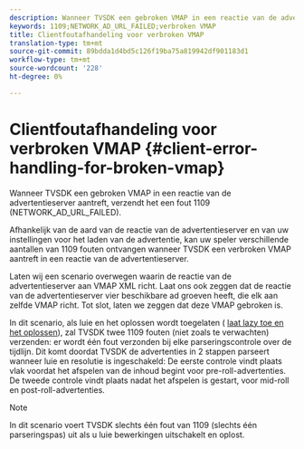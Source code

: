 ```yaml
---
description: Wanneer TVSDK een gebroken VMAP in een reactie van de advertentieserver aantreft, verzendt het een fout 1109 (NETWORK_AD_URL_FAILED).
keywords: 1109;NETWORK_AD_URL_FAILED;verbroken VMAP
title: Clientfoutafhandeling voor verbroken VMAP
translation-type: tm+mt
source-git-commit: 89bdda1d4bd5c126f19ba75a819942df901183d1
workflow-type: tm+mt
source-wordcount: '228'
ht-degree: 0%

---
```



# Clientfoutafhandeling voor verbroken VMAP {#client-error-handling-for-broken-vmap}

Wanneer TVSDK een gebroken VMAP in een reactie van de advertentieserver aantreft, verzendt het een fout 1109 (NETWORK_AD_URL_FAILED).

Afhankelijk van de aard van de reactie van de advertentieserver en van uw instellingen voor het laden van de advertentie, kan uw speler verschillende aantallen van 1109 fouten ontvangen wanneer TVSDK een verbroken VMAP aantreft in een reactie van de advertentieserver.

Laten wij een scenario overwegen waarin de reactie van de advertentieserver aan VMAP XML richt. Laat ons ook zeggen dat de reactie van de advertentieserver vier beschikbare ad groeven heeft, die elk aan zelfde VMAP richt. Tot slot, laten we zeggen dat deze VMAP gebroken is.

In dit scenario, als luie en het oplossen wordt toegelaten ( [laat lazy toe en het oplossen](../../../tvsdk-2.7-for-android/ad-insertion/c-psdk-android-2.7-lazy-ad-resolving/t-psdk-android-2.7-enable-lazy-ad-resolving.md)), zal TVSDK twee 1109 fouten (niet zoals te verwachten) verzenden: er wordt één fout verzonden bij elke parseringscontrole over de tijdlijn. Dit komt doordat TVSDK de advertenties in 2 stappen parseert wanneer luie en resolutie is ingeschakeld: De eerste controle vindt plaats vlak voordat het afspelen van de inhoud begint voor pre-roll-advertenties. De tweede controle vindt plaats nadat het afspelen is gestart, voor mid-roll en post-roll-advertenties.

>[!NOTE]
>
>In dit scenario voert TVSDK slechts één fout van 1109 (slechts één parseringspas) uit als u luie bewerkingen uitschakelt en oplost.

